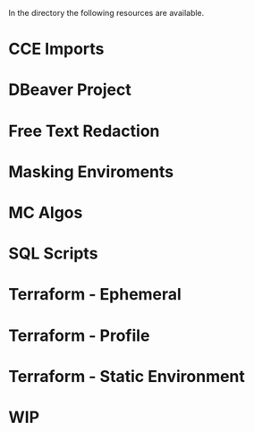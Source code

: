 In the directory the following resources are available.

# CCE Imports

# DBeaver Project

# Free Text Redaction

# Masking Enviroments

# MC Algos

# SQL Scripts

# Terraform - Ephemeral

# Terraform - Profile

# Terraform - Static Environment

# WIP